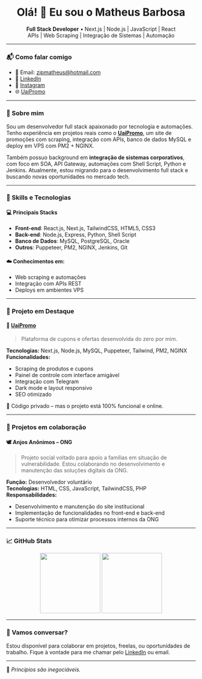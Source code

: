 <h1 align="center">Olá! 👋 Eu sou o Matheus Barbosa</h1>

<p align="center">
  <b>Full Stack Developer</b> • Next.js | Node.js | JavaScript | React <br>
  APIs | Web Scraping | Integração de Sistemas | Automação
</p>

---

### 📬 Como falar comigo

- 📧 Email: [zipmatheus@hotmail.com](mailto:zipmatheus@hotmail.com)
- 💼 [LinkedIn](https://www.linkedin.com/in/zipmatheus)
- 📸 [Instagram](https://www.instagram.com/zipmatheus)
- 🌐 [UaiPromo](https://uaipromo.com.br)

---

### 🚀 Sobre mim

Sou um desenvolvedor full stack apaixonado por tecnologia e automações. Tenho experiência em projetos reais como o [**UaiPromo**](https://uaipromo.com.br), um site de promoções com scraping, integração com APIs, banco de dados MySQL e deploy em VPS com PM2 + NGINX.

Também possuo background em **integração de sistemas corporativos**, com foco em SOA, API Gateway, automações com Shell Script, Python e Jenkins. Atualmente, estou migrando para o desenvolvimento full stack e buscando novas oportunidades no mercado tech.

---

### 🧠 Skills e Tecnologias

#### 💻 Principais Stacks
- **Front-end**: React.js, Next.js, TailwindCSS, HTML5, CSS3
- **Back-end**: Node.js, Express, Python, Shell Script
- **Banco de Dados**: MySQL, PostgreSQL, Oracle
- **Outros**: Puppeteer, PM2, NGINX, Jenkins, Git

#### ☁️ Conhecimentos em:
- Web scraping e automações
- Integração com APIs REST
- Deploys em ambientes VPS

---

### 🧩 Projeto em Destaque

#### 🔗 [UaiPromo](https://uaipromo.com.br)
> Plataforma de cupons e ofertas desenvolvida do zero por mim.

**Tecnologias:** Next.js, Node.js, MySQL, Puppeteer, Tailwind, PM2, NGINX  
**Funcionalidades:**
- Scraping de produtos e cupons
- Painel de controle com interface amigável
- Integração com Telegram
- Dark mode e layout responsivo
- SEO otimizado

🚫 Código privado – mas o projeto está 100% funcional e online.

---

### 🤝 Projetos em colaboração

#### 🕊️ Anjos Anônimos – ONG
> Projeto social voltado para apoio a famílias em situação de vulnerabilidade. Estou colaborando no desenvolvimento e manutenção das soluções digitais da ONG.

**Função:** Desenvolvedor voluntário  
**Tecnologias:** HTML, CSS, JavaScript, TailwindCSS, PHP  
**Responsabilidades:**
- Desenvolvimento e manutenção do site institucional  
- Implementação de funcionalidades no front-end e back-end  
- Suporte técnico para otimizar processos internos da ONG

---

### 📈 GitHub Stats

<p align="center">
  <img height="160em" src="https://github-readme-stats.vercel.app/api?username=zipmatheus&show_icons=true&theme=radical&hide=prs"/>
  <img height="160em" src="https://github-readme-stats.vercel.app/api/top-langs/?username=zipmatheus&layout=compact&theme=radical"/>
</p>

---

### 🤝 Vamos conversar?

Estou disponível para colaborar em projetos, freelas, ou oportunidades de trabalho. Fique à vontade para me chamar pelo [LinkedIn](https://www.linkedin.com/in/zipmatheus) ou email.

---

🧠 *Princípios são inegociáveis.*
